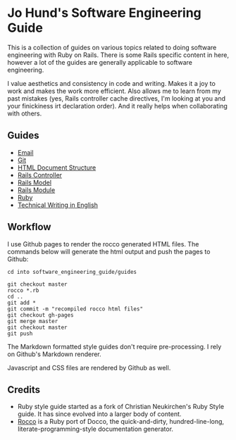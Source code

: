 Jo Hund's Software Engineering Guide
====================================

This is a collection of guides on various topics related to doing software engineering with Ruby
on Rails. There is some Rails specific content in here, however a lot of the guides are generally
applicable to software engineering.

I value aesthetics and consistency in code and writing. Makes it a joy to work and makes the work
more efficient. Also allows me to learn from my past mistakes (yes, Rails controller cache
directives, I'm looking at you and your finickiness irt declaration order). And it really helps
when collaborating with others.


Guides
------

* [Email](software_engineering_guide/blob/master/guides/email.md)
* [Git](software_engineering_guide/blob/master/guides/git.md)
* [HTML Document Structure](software_engineering_guide/blob/master/guides/html_document_structure.md)
* [Rails Controller](http://jhund.github.com/software_engineering_guide/rails_controller.html)
* [Rails Model](http://jhund.github.com/software_engineering_guide/rails_model.html)
* [Rails Module](http://jhund.github.com/software_engineering_guide/rails_module.html)
* [Ruby](http://jhund.github.com/software_engineering_guide/ruby.html)
* [Technical Writing in English](software_engineering_guide/blob/master/guides/technical_writing_english.md)


Workflow
--------

I use Github pages to render the rocco generated HTML files. The commands below will generate the
html output and push the pages to Github:

    cd into software_engineering_guide/guides

    git checkout master
    rocco *.rb
    cd ..
    git add *
    git commit -m "recompiled rocco html files"
    git checkout gh-pages
    git merge master
    git checkout master
    git push

The Markdown formatted style guides don't require pre-processing. I rely on Github's Markdown
renderer.

Javascript and CSS files are rendered by Github as well.

Credits
-------

* Ruby style guide started as a fork of Christian Neukirchen's Ruby Style guide. It has since
  evolved into a larger body of content.
* [Rocco](http://rtomayko.github.com/rocco/) is a Ruby port of Docco, the quick-and-dirty,
  hundred-line-long, literate-programming-style documentation generator.